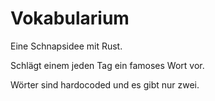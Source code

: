 # Vokabularium

Eine Schnapsidee mit Rust.

Schlägt einem jeden Tag ein famoses Wort vor.

Wörter sind hardocoded und es gibt nur zwei.
